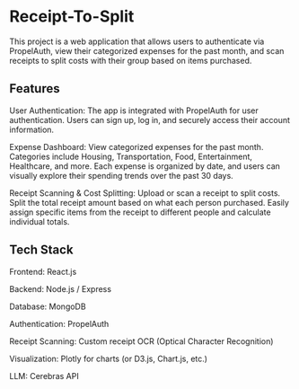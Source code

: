 # Receipt-To-Split
This project is a web application that allows users to authenticate via PropelAuth, view their categorized expenses for the past month, and scan receipts to split costs with their group based on items purchased.

## Features
User Authentication:
The app is integrated with PropelAuth for user authentication. Users can sign up, log in, and securely access their account information.

Expense Dashboard:
View categorized expenses for the past month.
Categories include Housing, Transportation, Food, Entertainment, Healthcare, and more.
Each expense is organized by date, and users can visually explore their spending trends over the past 30 days.

Receipt Scanning & Cost Splitting:
Upload or scan a receipt to split costs.
Split the total receipt amount based on what each person purchased.
Easily assign specific items from the receipt to different people and calculate individual totals.

## Tech Stack
Frontend: React.js

Backend: Node.js / Express

Database: MongoDB

Authentication: PropelAuth

Receipt Scanning: Custom receipt OCR (Optical Character Recognition)

Visualization: Plotly for charts (or D3.js, Chart.js, etc.)

LLM: Cerebras API
